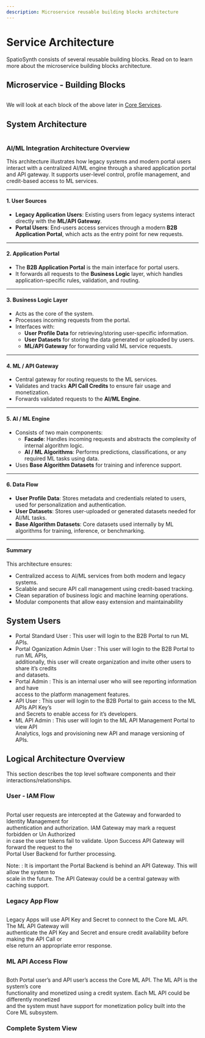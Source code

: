 ```yaml
---
description: Microservice reusable building blocks architecture
---
```


# Service Architecture

SpatioSynth consists of several reusable building blocks. Read on to learn more about the microservice building blocks architecture.

## Microservice - Building Blocks

<figure><img src="../../.gitbook/assets/Untitled-2025-07-25-1847 (1).png" alt=""><figcaption></figcaption></figure>

We will look at each block of the above later in [Core Services](../core-services/api-gateway.md).

## System Architecture

<figure><img src="../../.gitbook/assets/image (4).png" alt=""><figcaption></figcaption></figure>

### **AI/ML Integration Architecture Overview**

This architecture illustrates how legacy systems and modern portal users interact with a centralized AI/ML engine through a shared application portal and API gateway. It supports user-level control, profile management, and credit-based access to ML services.

***

#### **1. User Sources**

* **Legacy Application Users**: Existing users from legacy systems interact directly with the **ML/API Gateway**.
* **Portal Users**: End-users access services through a modern **B2B Application Portal**, which acts as the entry point for new requests.

***

#### **2. Application Portal**

* The **B2B Application Portal** is the main interface for portal users.
* It forwards all requests to the **Business Logic** layer, which handles application-specific rules, validation, and routing.

***

#### **3. Business Logic Layer**

* Acts as the core of the system.
* Processes incoming requests from the portal.
* Interfaces with:
  * **User Profile Data** for retrieving/storing user-specific information.
  * **User Datasets** for storing the data generated or uploaded by users.
  * **ML/API Gateway** for forwarding valid ML service requests.

***

#### **4. ML / API Gateway**

* Central gateway for routing requests to the ML services.
* Validates and tracks **API Call Credits** to ensure fair usage and monetization.
* Forwards validated requests to the **AI/ML Engine**.

***

#### **5. AI / ML Engine**

* Consists of two main components:
  * **Facade**: Handles incoming requests and abstracts the complexity of internal algorithm logic.
  * **AI / ML Algorithms**: Performs predictions, classifications, or any required ML tasks using data.
* Uses **Base Algorithm Datasets** for training and inference support.

***

#### **6. Data Flow**

* **User Profile Data**: Stores metadata and credentials related to users, used for personalization and authentication.
* **User Datasets**: Stores user-uploaded or generated datasets needed for AI/ML tasks.
* **Base Algorithm Datasets**: Core datasets used internally by ML algorithms for training, inference, or benchmarking.

***

#### **Summary**

This architecture ensures:

* Centralized access to AI/ML services from both modern and legacy systems.
* Scalable and secure API call management using credit-based tracking.
* Clean separation of business logic and machine learning operations.
* Modular components that allow easy extension and maintainability



## System Users

* Portal Standard User : This user will login to the B2B Portal to run ML APIs.
* Portal Oganization Admin User : This user will login to the B2B Portal to run ML APIs,  \
  additionally, this user will create organization and invite other users to share it’s credits  \
  and datasets.
* Portal Admin : This is an internal user who will see reporting information and have  \
  access to the platform management features.
* API User : This user will login to the B2B Portal to gain access to the ML APIs API Key’s  \
  and Secrets to enable access for it’s developers.
* ML API Admin : This user will login to the ML API Management Portal to view API  \
  Analytics, logs and provisioning new API and manage versioning of APIs.

## Logical Architecture Overview

This section describes the top level software components and their interactions/relationships.

### User - IAM Flow

<figure><img src="../../.gitbook/assets/image.png" alt=""><figcaption></figcaption></figure>

Portal user requests are intercepted at the Gateway and forwarded to Identity Management for\
authentication and authorization. IAM Gateway may mark a request forbidden or Un Authorized\
in case the user tokens fail to validate. Upon Success API Gateway will forward the request to the\
Portal User Backend for further processing.

Note: : It is important the Portal Backend is behind an API Gateway. This will allow the system to\
scale in the future. The API Gateway could be a central gateway with caching support.

### Legacy App Flow

<figure><img src="../../.gitbook/assets/image (1).png" alt=""><figcaption></figcaption></figure>

Legacy Apps will use API Key and Secret to connect to the Core ML API. The ML API Gateway will\
authenticate the API Key and Secret and ensure credit availability before making the API Call or\
else return an appropriate error response.

### ML API Access Flow

<figure><img src="../../.gitbook/assets/image (2).png" alt=""><figcaption></figcaption></figure>

Both Portal user’s and API user’s access the Core ML API. The ML API is the system’s core\
functionality and monetized using a credit system. Each ML API could be differently monetized\
and the system must have support for monetization policy built into the Core ML subsystem.

### Complete System View

<figure><img src="../../.gitbook/assets/image (3).png" alt=""><figcaption></figcaption></figure>
